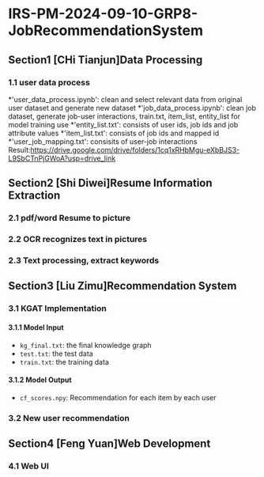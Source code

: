 # IRS-PM-2024-09-10-GRP8-JobRecommendationSystem
## Section1 [CHi Tianjun]Data Processing
### 1.1 user data process 
*'user_data_process.ipynb': clean and select relevant data from original user dataset and generate new dataset
*'job_data_process.ipynb': clean job dataset, generate job-user interactions, train.txt, item_list, entity_list for model training use
*'entity_list.txt': consists of user ids, job ids and job attribute values
*'item_list.txt': consists of job ids and mapped id
*'user_job_mapping.txt': consisits of user-job interactions
Result:https://drive.google.com/drive/folders/1cq1xRHbMgu-eXbBJS3-L9SbCTnPjGWoA?usp=drive_link
## Section2 [Shi Diwei]Resume Information Extraction
### 2.1 pdf/word Resume to picture
### 2.2 OCR recognizes text in pictures
### 2.3 Text processing, extract keywords
## Section3 [Liu Zimu]Recommendation System
### 3.1 KGAT Implementation
#### 3.1.1 Model Input
* `kg_final.txt`: the final knowledge graph
* `test.txt`: the test data
* `train.txt`: the training data
#### 3.1.2 Model Output
* `cf_scores.npy`: Recommendation for each item by each user
### 3.2 New user recommendation
## Section4 [Feng Yuan]Web Development
### 4.1 Web UI
